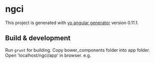 # ngci

This project is generated with [yo angular generator](https://github.com/yeoman/generator-angular)
version 0.11.1.

## Build & development

Run `grunt` for building.
Copy bower_components folder into app folder.
Open 'localhost/ngci/app' in browser. e.g. 
